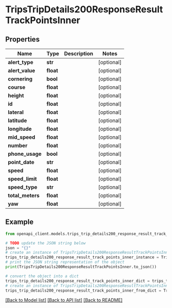 # TripsTripDetails200ResponseResultTrackPointsInner


## Properties

Name | Type | Description | Notes
------------ | ------------- | ------------- | -------------
**alert_type** | **str** |  | [optional] 
**alert_value** | **float** |  | [optional] 
**cornering** | **bool** |  | [optional] 
**course** | **float** |  | [optional] 
**height** | **float** |  | [optional] 
**id** | **float** |  | [optional] 
**lateral** | **float** |  | [optional] 
**latitude** | **float** |  | [optional] 
**longitude** | **float** |  | [optional] 
**mid_speed** | **float** |  | [optional] 
**number** | **float** |  | [optional] 
**phone_usage** | **bool** |  | [optional] 
**point_date** | **str** |  | [optional] 
**speed** | **float** |  | [optional] 
**speed_limit** | **float** |  | [optional] 
**speed_type** | **str** |  | [optional] 
**total_meters** | **float** |  | [optional] 
**yaw** | **float** |  | [optional] 

## Example

```python
from openapi_client.models.trips_trip_details200_response_result_track_points_inner import TripsTripDetails200ResponseResultTrackPointsInner

# TODO update the JSON string below
json = "{}"
# create an instance of TripsTripDetails200ResponseResultTrackPointsInner from a JSON string
trips_trip_details200_response_result_track_points_inner_instance = TripsTripDetails200ResponseResultTrackPointsInner.from_json(json)
# print the JSON string representation of the object
print(TripsTripDetails200ResponseResultTrackPointsInner.to_json())

# convert the object into a dict
trips_trip_details200_response_result_track_points_inner_dict = trips_trip_details200_response_result_track_points_inner_instance.to_dict()
# create an instance of TripsTripDetails200ResponseResultTrackPointsInner from a dict
trips_trip_details200_response_result_track_points_inner_from_dict = TripsTripDetails200ResponseResultTrackPointsInner.from_dict(trips_trip_details200_response_result_track_points_inner_dict)
```
[[Back to Model list]](../README.md#documentation-for-models) [[Back to API list]](../README.md#documentation-for-api-endpoints) [[Back to README]](../README.md)


